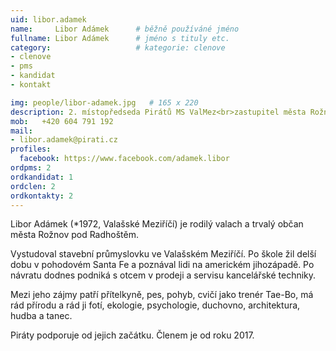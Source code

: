 ```yaml
---
uid: libor.adamek
name:     Libor Adámek  	# běžně používáné jméno
fullname: Libor Adámek  	# jméno s tituly etc.
category:                   # kategorie: clenove
- clenove
- pms
- kandidat
- kontakt

img: people/libor-adamek.jpg   # 165 x 220
description: 2. místopředseda Pirátů MS ValMez<br>zastupitel města Rožnov p.R.<br>člen Strategického výboru Rožnov p.R.<br>člen Sportovní komise města Rožnov p.R. # kratký popis, max 160 znaků
mob:   +420 604 791 192
mail:
- libor.adamek@pirati.cz
profiles:
  facebook: https://www.facebook.com/adamek.libor
ordpms: 2
ordkandidat: 1
ordclen: 2
ordkontakty: 2 
---
```


Libor Adámek (*1972, Valašské Meziříčí) je rodilý valach a trvalý občan města Rožnov pod Radhoštěm.

Vystudoval stavební průmyslovku ve Valašském Meziříčí. Po škole žil delší dobu v pohodovém Santa Fe a poznával lidi na americkém jihozápadě. Po návratu dodnes podniká s otcem v prodeji a servisu kancelářské techniky.

Mezi jeho zájmy patří přítelkyně, pes, pohyb, cvičí jako trenér Tae-Bo, má rád přírodu a rád ji fotí, ekologie, psychologie, duchovno, architektura, hudba a tanec.

Piráty podporuje od jejich začátku. Členem je od roku 2017.

